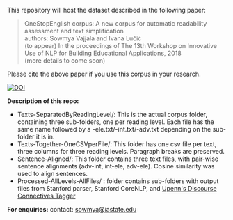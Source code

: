 
This repository will host the dataset described in the following paper:

> OneStopEnglish corpus: A new corpus for automatic readability assessment and text simplification  
> authors: Sowmya Vajjala and Ivana Lučić  
> (to appear) In the proceedings of The 13th Workshop on Innovative Use of NLP for Building Educational Applications, 2018  
> (more details to come soon)

Please cite the above paper if you use this corpus in your research.

[![DOI](https://zenodo.org/badge/128919409.svg)](https://zenodo.org/badge/latestdoi/128919409)

**Description of this repo:**
- Texts-SeparatedByReadingLevel/: This is the actual corpus folder, containing three sub-folders, one per reading level. Each file has the same name followed by a -ele.txt/-int.txt/-adv.txt depending on the sub-folder it is in.  
- Texts-Together-OneCSVperFile/: This folder has one csv file per text, three columns for three reading levels. Paragraph breaks are preserved.  
- Sentence-Aligned/: This folder contains three text files, with pair-wise sentence alignments (adv-int, int-ele, adv-ele). Cosine similarity was used to align sentences. 
- Processed-AllLevels-AllFiles/ : folder contains sub-folders with output files from Stanford parser, Stanford CoreNLP, and [Upenn's Discourse Connectives Tagger](http://www.cis.upenn.edu/~nlp/software/discourse.html)

**For enquiries:**
contact: sowmya@iastate.edu
